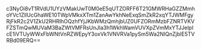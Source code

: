 c3NyOi8vT1RVdU1UYzVMakUwT0M0eE5qUTZORFF6T21GMWRHaGZZMmhoYVc1ZllUcGhaWE10TWpVMkxXTm1ZanAwYkhNeExqSmZkR2xqYTJWMFgyRjFkR2c2V1ZkU2RHRlhOQzhfYjJKbWMzQmhjbUZ0UFZORmMzbFZNRTVKVFZSTmQwMUVaM3BaZWtVMFRsUnJla3h1WkhWamVUVXpZVmMxYTJJelpIcE1iVTUyWWxFbWNtVnRZWEpyY3oxVk1VNVRVa1pySm5Wa2NIQnZjblE5TVRBd09ERQ==
